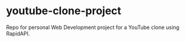 # youtube-clone-project
Repo for personal Web Development project for a YouTube clone using RapidAPI.
